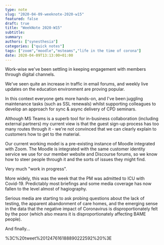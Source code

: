 ```yaml
---
type: note
slug: "2020-04-09-weeknote-2020-w15"
featured: false
draft: true
title: "WeekNote 2020-W15"
subtitle: 
summary: 
authors: ["synesthesia"]
categories: ["quick notes"]
tags: ["zoom","moodle","msteams","life in the time of corona"]
date: 2020-04-09T13:13:00+01:00
---
```


Work-wise we've been settling in keeping engagement with members through digital channels.

We've seen quite an increase in traffic in email forums, and weekly live updates on the education environment are proving popular.

In this context everyone gets more hands-on, and 
I've been juggling maintenance tasks (such as SSL renewals) whilst supporting colleagues to develop an approach for sync & async delivery of CPD seminars.

Although MS Teams is a superb tool for in-business collaboration (including external partners) my current view is that the guest sign-up process has too many routes through it - we're not convinced that we can clearly explain to customers how to get to the material.

Our current working model is a pre-existing instance of Moodle integrated with Zoom. The Moodle is integrated with the same customer identity service we use for our member website and Discourse forums, so we know how to steer people through it and the sorts of issues they might find.

Very much "work in progress".

More widely, this was the week that the PM was admitted to ICU with Covid-19. Predictably most briefings and some media coverage has now fallen to the level almost of hagiography.

Serious media are starting to ask probing questions about the lack of testing, the apparent abandonment of care homes, and the emerging sense in the data that the negative impact of Coronavirus is disproportionately felt by the poor (which also means it is disproportionately affecting BAME people).

And finally...

%3C%20tweet%201247616188890222592%20%3E





